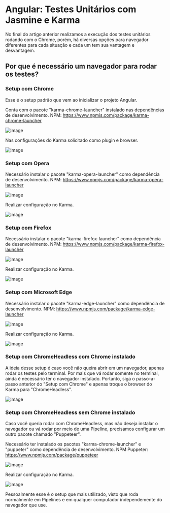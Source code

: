 # Angular: Testes Unitários com Jasmine e Karma

No final do artigo anterior realizamos a execução dos testes unitários rodando com o Chrome, porém, há diversas opções para navegador diferentes para cada situação e cada um tem sua vantagem e desvantagem.

## Por que é necessário um navegador para rodar os testes?

### Setup com Chrome

Esse é o setup padrão que vem ao inicializar o projeto Angular. 

Conta com o pacote "karma-chrome-launcher" instalado nas dependências de desenvolvimento.
NPM: https://www.npmjs.com/package/karma-chrome-launcher

![image](https://user-images.githubusercontent.com/73451858/151708299-826d8ceb-8493-42bd-b7c8-46932ecd964b.png)

Nas configurações do Karma solicitado como plugin e browser.

![image](https://user-images.githubusercontent.com/73451858/151708345-733a4dfb-1662-4d61-9d0d-13e5159e8def.png)

### Setup com Opera

Necessário instalar o pacote "karma-opera-launcher" como dependência de desenvolvimento.
NPM: https://www.npmjs.com/package/karma-opera-launcher

![image](https://user-images.githubusercontent.com/73451858/151708554-abfefa4c-12db-41ea-ad06-dd922bf24c2d.png)

Realizar configuração no Karma. 

![image](https://user-images.githubusercontent.com/73451858/151708586-e883793b-30fc-4323-8956-98fc60b031a2.png)

### Setup com Firefox

Necessário instalar o pacote "karma-firefox-launcher" como dependência de desenvolvimento.
NPM: https://www.npmjs.com/package/karma-firefox-launcher

![image](https://user-images.githubusercontent.com/73451858/151708654-11d44b9b-c40e-4375-bfd5-c951960250e7.png)

Realizar configuração no Karma.

![image](https://user-images.githubusercontent.com/73451858/151708705-0e357b09-681c-4685-a18f-59ca59f6f9ed.png)

### Setup com Microsoft Edge

Necessário instalar o pacote "karma-edge-launcher" como dependência de desenvolvimento.
NPM: https://www.npmjs.com/package/karma-edge-launcher

![image](https://user-images.githubusercontent.com/73451858/151708762-dedb5b36-3969-46e6-8475-cc004c323c68.png)

Realizar configuração no Karma.

![image](https://user-images.githubusercontent.com/73451858/151708784-60fa2a7c-948c-4f3d-8a0b-e65e86058786.png)

### Setup com ChromeHeadless com Chrome instalado

A ideia desse setup é caso você não queira abrir em um navegador, apenas rodar os testes pelo terminal.
Por mais que vá rodar somente no terminal, ainda é necessário ter o navegador instalado. Portanto, siga o passo-a-passo anterior do "Setup com Chrome" e apenas troque o browser do Karma para "ChromeHeadless".

![image](https://user-images.githubusercontent.com/73451858/151709083-2b65f37c-fc1e-433e-bb7c-3f6633cb3687.png)

### Setup com ChromeHeadless sem Chrome instalado

Caso você queria rodar com ChromeHeadless, mas não deseja instalar o navegador ou vá rodar por meio de uma Pipeline, precisamos configurar um outro pacote chamado "Puppeteer".

Necessário ter instalado os pacotes "karma-chrome-launcher" e "puppeter" como dependência de desenvolvimento.
NPM Puppeter: https://www.npmjs.com/package/puppeteer

![image](https://user-images.githubusercontent.com/73451858/151709245-9a642ce6-4b25-474c-afe0-9268bbb776e6.png)

Realizar configuração no Karma.

![image](https://user-images.githubusercontent.com/73451858/151709285-3615e15c-5e18-441b-96b7-cad6da26df03.png)

Pessoalmente esse é o setup que mais utilizado, visto que roda normalmente em Pipelines e em qualquer computador independemente do navegador que use.

